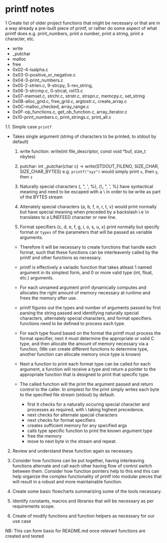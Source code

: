 # printf notes

1 Create list of older project functions that might be necessary or that are in a way
already a pre-built piece of printf, or rather do some aspect of what printf does e.g. print_numbers, print a number, print a string, print a character, etc.

- write
- _putchar
- malloc
- free
- 0x02-4-isalpha.c
- 0x03-0-positive_or_negative.c
- 0x04-3-print_numbers.c
- 0x05-2-strlen.c, 9-strcpy, 5-rev_string, 
- 0x06-3-strcmp.c, 0-strcat, rot13.c 
- 0x07-memset.c, strchr.c, strstr.c, strspn.c, memcpy.c, set_string
- 0x0B-alloc_grid.c, free_grid.c, argtostr.c, create_array.c
- 0x0C-malloc_checked, array_range.c
- 0x0F-op_functions.c, get_ob_function.c, array_iterator.c
- 0x10-print_numbers.c, print_strings.c, print_all.c


1.1. Simple case `printf`
- Takes single argument (string of characters to be printed, to stdout by default)
	1. write function: write(int file_descriptor, const void *buf, size_t nbytes)
	
	2. putchar: int _putchar(char c) -> write(STDOUT_FILENO, SIZE_CHAR, SIZE_CHAR_BYTES)
	e.g. `printf("xyz")` would simply print `x`, then `y`, then `z`
	
	3. Naturally special characters {\, ", ', %}, {\\, \", \', \%}
	have syntactical meaning and need to be escaped with a \ in order to 
	be write as part of the BYTES stream
	
	4. Altenately special characters {a, b, f, n, r, t, v} would print 
	normally but have special meaning when preceded by a backslash i.e \n 
	translates to a LINEFEED character or new line.
	
	4. Format specifiers {c, d, e, f, g, i, o, s, u, x} print normally but specify format or `types` of the parameters that will be passed as variable arguments. 
	
	* Therefore it will be necessary to create functions that handle each format, such that these functions can be interleavenly called by the 
	printf and other functions as necessary.
	
	* printf is effectively a variadic function that takes atleast 1 named 
	argument in its simplest form, and 0 or more valid type (int, float, etc.) 
	arguments. 
	
	* For each unnamed argument prinf dynamically computes and allocates the right amount of memory necessary at runtime and frees the memory after 
	use.
	
	* printf figures out the types and number of arguments passed by first 
	parsing the string passed and identifying naturally special characters, 
	alternately special characters, and format specifiers. functions need 
	to be defined to process each type.
	
	* For each type found based on the format the printf must process the 
	format specifier, next it must determine the appropriate or valid C
	type, and then allocate the amount of memory necessary via a function, 
	(We can create different functions to determine type, another function 
	can allocate memory once type is known)
	
	* Next a function to print each format type can be called for each
	argument, a function will receive a type and return a pointer to the 
	appropriate function that is designed to print that specific type.
	
	* The called function will the print the argument passed and return 
	control to the caller. In simplest for the print simply writes each 
	byte to the specified file stream (stdout) by default. 
		- first it checks for a naturally occuring special character
		and processes as required, with \ taking highest precedence.
		- next checks for alternate special characters
		- next checks for format specifiers
		- creates sufficient memory for any specified args
		- calls type specific function to print the known argument type
		- free the memory
		- move to next byte in the stream and repeat.
	

2. Review and understand these function again as necessary.

3. Consider how functions can be put together, having interleaving functions alternate and call each other having flow of control switch between them. Consider how function pointers help to this end this can help organize the complex functionality of printf into modular pieces that will result in a robust and more maintainable function.
 
4. Create some basic flowcharts summarizing some of the tools necessary.

5. Identify constants, macros and libraries that will be necessary as per 
requirements scope.

6. Create of modify functions and function helpers as necessary for our use case

NB: This can form basis for README.md once relevant functions are created and tested

